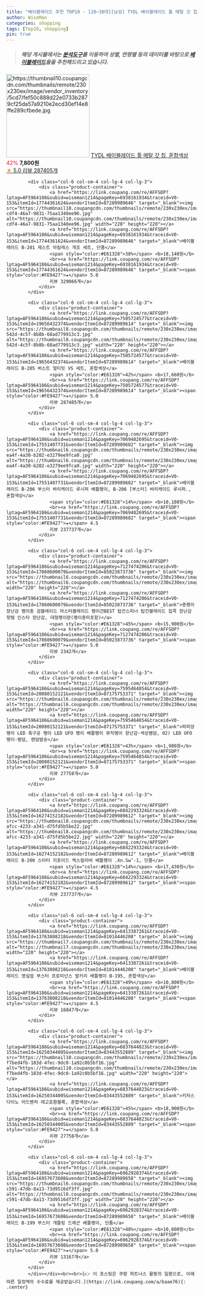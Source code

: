 ```yaml
---
title: "베이블레이드 추천 TOP10 - [20~30대][남성] TYDL 베이블레이드 툴 메탈 갓 칩, 혼합색상"
author: WiseMan
categories: shopping
tags: [Top10, shopping]
pin: true
---
```


> ##### 해당 게시물에서는 [**분석도구**](https://itemscout.io/)를 이용하여 **성별**, **연령별** 등의 데이터를 바탕으로 [**베이블레이드**](https://link.coupang.com/a/baae76)들을 추천해드리고 있습니다.
<div class="container"><div class="row">
            <div class="col-6 col-sm-4 col-lg-4 col-lg-3">
                <div class="product-container">
                    <a href="https://link.coupang.com/re/AFFSDP?lptag=AF5964186&subid=wiseman1214&pageKey=7484772835&traceid=V0-153&itemId=19559873881&vendorItemId=86667901284" target="_blank"><img src="https://thumbnail10.coupangcdn.com/thumbnails/remote/230x230ex/image/vendor_inventory/5cd7/fef50c888d22e0733b2879cf25da57a9210e2ecd30ef14e8ffe289cfbede.jpg" alt="https://thumbnail10.coupangcdn.com/thumbnails/remote/230x230ex/image/vendor_inventory/5cd7/fef50c888d22e0733b2879cf25da57a9210e2ecd30ef14e8ffe289cfbede.jpg" width="220" height="220"></a>
                    <a href="https://link.coupang.com/re/AFFSDP?lptag=AF5964186&subid=wiseman1214&pageKey=7484772835&traceid=V0-153&itemId=19559873881&vendorItemId=86667901284" target="_blank">TYDL 베이블레이드 툴 메탈 갓 칩, 혼합색상</a>
                    <span style="color:#E61328">42%</span> <b>7,800원</b>
                    <br><a href="https://link.coupang.com/re/AFFSDP?lptag=AF5964186&subid=wiseman1214&pageKey=7484772835&traceid=V0-153&itemId=19559873881&vendorItemId=86667901284" target="_blank"><span style="color:#FE9427">★</span> 5.0
                    리뷰 287405개</a>
                </div>
            </div>
            
            <div class="col-6 col-sm-4 col-lg-4 col-lg-3">
                <div class="product-container">
                    <a href="https://link.coupang.com/re/AFFSDP?lptag=AF5964186&subid=wiseman1214&pageKey=6938161934&traceid=V0-153&itemId=17744361624&vendorItemId=87289989646" target="_blank"><img src="https://thumbnail10.coupangcdn.com/thumbnails/remote/230x230ex/image/retail/images/2023/09/25/16/6/1601fca2-cdf4-46a7-9831-75aa1340ee96.jpg" alt="https://thumbnail10.coupangcdn.com/thumbnails/remote/230x230ex/image/retail/images/2023/09/25/16/6/1601fca2-cdf4-46a7-9831-75aa1340ee96.jpg" width="220" height="220"></a>
                    <a href="https://link.coupang.com/re/AFFSDP?lptag=AF5964186&subid=wiseman1214&pageKey=6938161934&traceid=V0-153&itemId=17744361624&vendorItemId=87289989646" target="_blank">베이블레이드 B-201 제스트 아킬레스 개조 세트, 단품</a>
                    <span style="color:#E61328">38%</span> <b>18,140원</b>
                    <br><a href="https://link.coupang.com/re/AFFSDP?lptag=AF5964186&subid=wiseman1214&pageKey=6938161934&traceid=V0-153&itemId=17744361624&vendorItemId=87289989646" target="_blank"><span style="color:#FE9427">★</span> 5.0
                    리뷰 329066개</a>
                </div>
            </div>
            
            <div class="col-6 col-sm-4 col-lg-4 col-lg-3">
                <div class="product-container">
                    <a href="https://link.coupang.com/re/AFFSDP?lptag=AF5964186&subid=wiseman1214&pageKey=7505724577&traceid=V0-153&itemId=19656432374&vendorItemId=87289989614" target="_blank"><img src="https://thumbnail8.coupangcdn.com/thumbnails/remote/230x230ex/image/retail/images/2023/09/25/16/5/31eb3b2c-542d-4c5f-8b8b-68ad779913c3.jpg" alt="https://thumbnail8.coupangcdn.com/thumbnails/remote/230x230ex/image/retail/images/2023/09/25/16/5/31eb3b2c-542d-4c5f-8b8b-68ad779913c3.jpg" width="220" height="220"></a>
                    <a href="https://link.coupang.com/re/AFFSDP?lptag=AF5964186&subid=wiseman1214&pageKey=7505724577&traceid=V0-153&itemId=19656432374&vendorItemId=87289989614" target="_blank">베이블레이드 B-205 버스트 얼티밋 VS 세트, 혼합색상</a>
                    <span style="color:#E61328">42%</span> <b>17,660원</b>
                    <br><a href="https://link.coupang.com/re/AFFSDP?lptag=AF5964186&subid=wiseman1214&pageKey=7505724577&traceid=V0-153&itemId=19656432374&vendorItemId=87289989614" target="_blank"><span style="color:#FE9427">★</span> 5.0
                    리뷰 287405개</a>
                </div>
            </div>
            
            <div class="col-6 col-sm-4 col-lg-4 col-lg-3">
                <div class="product-container">
                    <a href="https://link.coupang.com/re/AFFSDP?lptag=AF5964186&subid=wiseman1214&pageKey=7069482695&traceid=V0-153&itemId=17551407731&vendorItemId=87289989682" target="_blank"><img src="https://thumbnail6.coupangcdn.com/thumbnails/remote/230x230ex/image/retail/images/2023/09/25/16/6/f6af5f09-ea4f-4a30-b202-e3279ee9fca0.jpg" alt="https://thumbnail6.coupangcdn.com/thumbnails/remote/230x230ex/image/retail/images/2023/09/25/16/6/f6af5f09-ea4f-4a30-b202-e3279ee9fca0.jpg" width="220" height="220"></a>
                    <a href="https://link.coupang.com/re/AFFSDP?lptag=AF5964186&subid=wiseman1214&pageKey=7069482695&traceid=V0-153&itemId=17551407731&vendorItemId=87289989682" target="_blank">베이블레이드 B-206 부스터 바리케이드 루시퍼 배틀팽이, B-206 [부스터] 바리케이드 루시퍼., 혼합색상</a>
                    <span style="color:#E61328">14%</span> <b>10,180원</b>
                    <br><a href="https://link.coupang.com/re/AFFSDP?lptag=AF5964186&subid=wiseman1214&pageKey=7069482695&traceid=V0-153&itemId=17551407731&vendorItemId=87289989682" target="_blank"><span style="color:#FE9427">★</span> 4.5
                    리뷰 237737개</a>
                </div>
            </div>
            
            <div class="col-6 col-sm-4 col-lg-4 col-lg-3">
                <div class="product-container">
                    <a href="https://link.coupang.com/re/AFFSDP?lptag=AF5964186&subid=wiseman1214&pageKey=7127474206&traceid=V0-153&itemId=17860600079&vendorItemId=85023873736" target="_blank"><img src="https://thumbnail6.coupangcdn.com/thumbnails/remote/230x230ex/image/vendor_inventory/f33c/83f80875440d4aa8d32185533f80b4e9b64d415f312f6929e782b00e0594.png" alt="https://thumbnail6.coupangcdn.com/thumbnails/remote/230x230ex/image/vendor_inventory/f33c/83f80875440d4aa8d32185533f80b4e9b64d415f312f6929e782b00e0594.png" width="220" height="220"></a>
                    <a href="https://link.coupang.com/re/AFFSDP?lptag=AF5964186&subid=wiseman1214&pageKey=7127474206&traceid=V0-153&itemId=17860600079&vendorItemId=85023873736" target="_blank">총팽이장난감 팽이총 검블레이드 마스터블레이드 팽이건BEST 탑건스피너 탑건블레이드 집콕 장난감 핫템 인스타 장난감, 대형팽이판(팽이총미포함)</a>
                    <span style="color:#E61328">45%</span> <b>15,900원</b>
                    <br><a href="https://link.coupang.com/re/AFFSDP?lptag=AF5964186&subid=wiseman1214&pageKey=7127474206&traceid=V0-153&itemId=17860600079&vendorItemId=85023873736" target="_blank"><span style="color:#FE9427">★</span> 5.0
                    리뷰 2342개</a>
                </div>
            </div>
            
            <div class="col-6 col-sm-4 col-lg-4 col-lg-3">
                <div class="product-container">
                    <a href="https://link.coupang.com/re/AFFSDP?lptag=AF5964186&subid=wiseman1214&pageKey=7595464854&traceid=V0-153&itemId=20080152121&vendorItemId=87175753371" target="_blank"><img src="https://thumbnail6.coupangcdn.com/thumbnails/remote/230x230ex/image/vendor_inventory/4679/bf109eff8ff9c4088d0ae8149632651cb81928c0588d714023c183534cb2.jpg" alt="https://thumbnail6.coupangcdn.com/thumbnails/remote/230x230ex/image/vendor_inventory/4679/bf109eff8ff9c4088d0ae8149632651cb81928c0588d714023c183534cb2.jpg" width="220" height="220"></a>
                    <a href="https://link.coupang.com/re/AFFSDP?lptag=AF5964186&subid=wiseman1214&pageKey=7595464854&traceid=V0-153&itemId=20080152121&vendorItemId=87175753371" target="_blank">파피앙 팽이 LED 축구공 팽이 LED UFO 팽이 배틀팽이 뮤직팽이 장난감-색상램덤, 02) LED UFO 팽이-램덤, 랜덤발송</a>
                    <span style="color:#E61328">43%</span> <b>1,900원</b>
                    <br><a href="https://link.coupang.com/re/AFFSDP?lptag=AF5964186&subid=wiseman1214&pageKey=7595464854&traceid=V0-153&itemId=20080152121&vendorItemId=87175753371" target="_blank"><span style="color:#FE9427">★</span> 5.0
                    리뷰 27758개</a>
                </div>
            </div>
            
            <div class="col-6 col-sm-4 col-lg-4 col-lg-3">
                <div class="product-container">
                    <a href="https://link.coupang.com/re/AFFSDP?lptag=AF5964186&subid=wiseman1214&pageKey=6842293324&traceid=V0-153&itemId=16274152182&vendorItemId=87289989612" target="_blank"><img src="https://thumbnail8.coupangcdn.com/thumbnails/remote/230x230ex/image/retail/images/2023/09/25/16/4/d03e4f7d-afcc-4233-a341-d75fd5b5be22.jpg" alt="https://thumbnail8.coupangcdn.com/thumbnails/remote/230x230ex/image/retail/images/2023/09/25/16/4/d03e4f7d-afcc-4233-a341-d75fd5b5be22.jpg" width="220" height="220"></a>
                    <a href="https://link.coupang.com/re/AFFSDP?lptag=AF5964186&subid=wiseman1214&pageKey=6842293324&traceid=V0-153&itemId=16274152182&vendorItemId=87289989612" target="_blank">베이블레이드 B-200 스타터 지포이드 엑스칼리버 배틀팽이 .Xn.Sw’-1, 단품</a>
                    <span style="color:#E61328">14%</span> <b>17,430원</b>
                    <br><a href="https://link.coupang.com/re/AFFSDP?lptag=AF5964186&subid=wiseman1214&pageKey=6842293324&traceid=V0-153&itemId=16274152182&vendorItemId=87289989612" target="_blank"><span style="color:#FE9427">★</span> 4.5
                    리뷰 237737개</a>
                </div>
            </div>
            
            <div class="col-6 col-sm-4 col-lg-4 col-lg-3">
                <div class="product-container">
                    <a href="https://link.coupang.com/re/AFFSDP?lptag=AF5964186&subid=wiseman1214&pageKey=6413387261&traceid=V0-153&itemId=13763808218&vendorItemId=81014446208" target="_blank"><img src="https://thumbnail7.coupangcdn.com/thumbnails/remote/230x230ex/image/rs_quotation_api/esp40siy/d164b9bd7bac4deea05fd855c6ac6354.png" alt="https://thumbnail7.coupangcdn.com/thumbnails/remote/230x230ex/image/rs_quotation_api/esp40siy/d164b9bd7bac4deea05fd855c6ac6354.png" width="220" height="220"></a>
                    <a href="https://link.coupang.com/re/AFFSDP?lptag=AF5964186&subid=wiseman1214&pageKey=6413387261&traceid=V0-153&itemId=13763808218&vendorItemId=81014446208" target="_blank">베이블레이드 영실업 부스터 프로미넌스 발키리 배틀팽이 B-195, 혼합색상</a>
                    <span style="color:#E61328">49%</span> <b>10,800원</b>
                    <br><a href="https://link.coupang.com/re/AFFSDP?lptag=AF5964186&subid=wiseman1214&pageKey=6413387261&traceid=V0-153&itemId=13763808218&vendorItemId=81014446208" target="_blank"><span style="color:#FE9427">★</span> 4.5
                    리뷰 16847개</a>
                </div>
            </div>
            
            <div class="col-6 col-sm-4 col-lg-4 col-lg-3">
                <div class="product-container">
                    <a href="https://link.coupang.com/re/AFFSDP?lptag=AF5964186&subid=wiseman1214&pageKey=6837644823&traceid=V0-153&itemId=16250344005&vendorItemId=83443552889" target="_blank"><img src="https://thumbnail10.coupangcdn.com/thumbnails/remote/230x230ex/image/retail/images/2970585943606095-f7bed4fb-183d-4fec-9dc0-1a92c0b5bf16.jpg" alt="https://thumbnail10.coupangcdn.com/thumbnails/remote/230x230ex/image/retail/images/2970585943606095-f7bed4fb-183d-4fec-9dc0-1a92c0b5bf16.jpg" width="220" height="220"></a>
                    <a href="https://link.coupang.com/re/AFFSDP?lptag=AF5964186&subid=wiseman1214&pageKey=6837644823&traceid=V0-153&itemId=16250344005&vendorItemId=83443552889" target="_blank">키저스 다이노 어드벤처 레고호환블록, 혼합색상</a>
                    <span style="color:#E61328">45%</span> <b>18,900원</b>
                    <br><a href="https://link.coupang.com/re/AFFSDP?lptag=AF5964186&subid=wiseman1214&pageKey=6837644823&traceid=V0-153&itemId=16250344005&vendorItemId=83443552889" target="_blank"><span style="color:#FE9427">★</span> 5.0
                    리뷰 27758개</a>
                </div>
            </div>
            
            <div class="col-6 col-sm-4 col-lg-4 col-lg-3">
                <div class="product-container">
                    <a href="https://link.coupang.com/re/AFFSDP?lptag=AF5964186&subid=wiseman1214&pageKey=6962928374&traceid=V0-153&itemId=16957673608&vendorItemId=87289989658" target="_blank"><img src="https://thumbnail6.coupangcdn.com/thumbnails/remote/230x230ex/image/retail/images/2023/09/25/16/2/a5526848-c591-47db-8a13-73d9516df3ff.jpg" alt="https://thumbnail6.coupangcdn.com/thumbnails/remote/230x230ex/image/retail/images/2023/09/25/16/2/a5526848-c591-47db-8a13-73d9516df3ff.jpg" width="220" height="220"></a>
                    <a href="https://link.coupang.com/re/AFFSDP?lptag=AF5964186&subid=wiseman1214&pageKey=6962928374&traceid=V0-153&itemId=16957673608&vendorItemId=87289989658" target="_blank">베이블레이드 B-199 부스터 개틀링 드래곤 배틀팽이, 단품</a>
                    <span style="color:#E61328">48%</span> <b>10,600원</b>
                    <br><a href="https://link.coupang.com/re/AFFSDP?lptag=AF5964186&subid=wiseman1214&pageKey=6962928374&traceid=V0-153&itemId=16957673608&vendorItemId=87289989658" target="_blank"><span style="color:#FE9427">★</span> 5.0
                    리뷰 13167개</a>
                </div>
            </div>
            </div></div><br><br>[👉 이 포스팅은 쿠팡 파트너스 활동의 일환으로, 이에 따른 일정액의 수수료를 제공받습니다.](https://link.coupang.com/a/baae76){: .center}